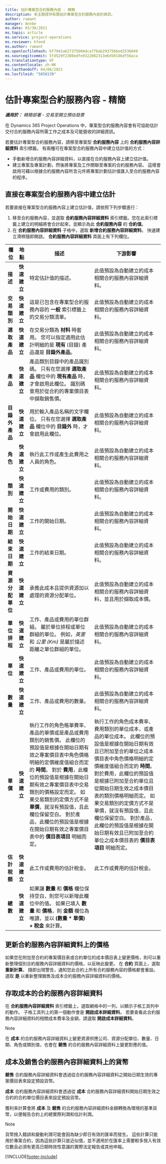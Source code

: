 ```yaml
---
title: 估計專案型合約服務內容 - 精簡
description: 本主題提供有關估計專案型合約服務內容的資訊。
author: rumant
manager: Annbe
ms.date: 03/30/2021
ms.topic: article
ms.service: project-operations
ms.reviewer: kfend
ms.author: rumant
ms.openlocfilehash: bf7941a627375604dca778ab293756bed2536049
ms.sourcegitcommit: 5fd529f2308edfe9322082313e6d50146df56aca
ms.translationtype: HT
ms.contentlocale: zh-HK
ms.lasthandoff: 04/06/2021
ms.locfileid: "5858139"
---
```

# <a name="estimate-a-projectbased-contract-line---lite"></a>估計專案型合約服務內容 - 精簡

_**適用於：** 精簡部署 - 交易至開立預估發票_

在 Dynamics 365 Project Operations 中，專案型合約服務內容會有可協助估計交付合約服務內容所需工作之成本及可能營收的詳細資訊。

若要估計專案型合約服務內容，請移至專案型 **合約服務內容** 上的 **合約服務內容詳細資料** 索引標籤。  有兩種可在專案型合約服務內容中建立估計值的方式：

   - 手動新增合約服務內容詳細資料，以直接在合約服務內容上建立估計值。
   - 建立專案及專案計劃，然後將專案及工作關聯至專案的合約服務內容。 這樣會啟用可藉以根據合約服務內容所含元件將專案計劃估計值匯入至合約服務內容的程序。

## <a name="create-an-estimation-directly-on-a-projectbased-contract-line"></a>直接在專案型合約服務內容中建立估計

若要直接在專案型合約服務內容上建立估計值，請依照下列步驟進行：

1. 移至合約服務內容，並選取 **合約服務內容詳細資料** 索引標籤。您在此索引標籤上建立的明細將會合計起來，並顯示為此 **合約服務內容** 的 **合約值**。 
2. 在 **合約服務內容詳細資料** 子格中，選取 **新增合約服務內容詳細資料**。 快速建立滑桿隨即開啟。 **合約服務內容詳細資料** 頁面上有下列欄位。

| 欄位 | 地點 | 描述 | 下游影響 |
| --- | --- | --- | --- |
| **描述** | **快速建立** | 特定估計值的描述。 | 此值預設為自動建立的成本相關合約服務內容詳細資料。 |
| **交易類別** | **快速建立** | 這是已包含在專案型合約服務內容的 **一般** 索引標籤上的交易分類清單。 | 此值預設為自動建立的成本相關合約服務內容詳細資料。 |
| **選取產品** | **快速建立** | 在交易分類為 **材料** 時套用。 您可以指定適用此估計明細的是 **現有** (目錄) 產品還是 **目錄外產品**。 | 此值預設為自動建立的成本相關合約服務內容詳細資料。 |
| **產品** | **快速建立** | 產品類別目錄中的產品識別碼。 只有在您選擇 **選取產品** 欄位中的 **現有產品** 時，才會啟用此欄位。 識別碼會用於從合約的專案價目表中擷取銷售價。 | 此值預設為自動建立的成本相關合約服務內容詳細資料。 |
| **目錄外產品** | **快速建立** | 用於輸入產品名稱的文字欄位。 只有在您選擇 **選取產品** 欄位中的 **目錄外** 時，才會啟用此欄位。| 此值預設為自動建立的成本相關合約服務內容詳細資料。 |
| **角色** | **快速建立** | 執行此工作或產生此費用之人員的角色。 | 此值預設為自動建立的成本相關合約服務內容詳細資料。|
| **類別** | **快速建立** | 工作或費用的類別。 |此值預設為自動建立的成本相關合約服務內容詳細資料。|
| **開始日期** | **快速建立** | 工作的開始日期。 | 此值預設為自動建立的成本相關合約服務內容詳細資料。 |
| **結束日期** | **快速建立** | 工作的結束日期。 | 此值預設為自動建立的成本相關合約服務內容詳細資料。 |
| **資源分配單位** | **快速建立** | 承擔此成本且提供資源加以處理的資源分配單位。 |此值預設為自動建立的成本相關合約服務內容詳細資料，並且用於擷取成本價。 |
| **單位排程** | **快速建立** | 工作、產品或費用的單位群組。 屬於單位排程或單位群組的單位。 例如，*英里* 和 *公里 (Km)* 是屬於描述距離之單位群組的單位。 | 此值預設為自動建立的成本相關合約服務內容詳細資料。 |
| **單位** | **快速建立** | 工作、產品或費用的單位。 | 此值預設為自動建立的成本相關合約服務內容詳細資料。 |
| **數量** | **快速建立** | 工作、產品或費用的數量。 | 此值預設為自動建立的成本相關合約服務內容詳細資料。 |
| **單價** | **快速建立** | 執行工作的角色帳單費率、產品的單價或是產品或費用類別的銷售價。 此欄位的預設值是根據在開始日期有效之專案價目表中角色價格明細的定價維度值組合而定的 **時間**。 對於 **費用**，此欄位的預設值是根據在開始日期有效之專案價目表中交易類別的價格設定而定。 如果交易類別的定價方式不是 **單價**，就沒有預設值，且此欄位保留空白。 對於產品，此欄位的預設值是根據在開始日期有效之專案價目表中的 **價目表項目** 明細而定。| 執行工作的角色成本費率、費用類別的單位成本，或產品的單位成本。 此欄位的預設值是根據在開始日期有效且已附加至合約單位之成本價目表中角色價格明細的定價維度值組合而定的 **時間**。 對於費用，此欄位的預設值是根據已附加至合約單位且從開始日期生效之成本價目表的類別價格明細而定。 如果交易類別的定價方式不是單價，就沒有預設值，且此欄位保留空白。 對於產品，此欄位的預設值是根據在開始日期有效且已附加至合約單位之成本價目表的 **價目表項目** 明細而定。|
| **估計稅額** | **快速建立** | 此工作或費用的估計稅金。 | 此工作或費用的估計稅金。 |
| **總數** | **快速建立** | 如果讓 **數量** 和 **價格** 欄位保持空白，則您可以新增此欄位中的值。 如果已填入 **數量** 和 **價格**，則 **金額** 欄位為唯讀，並以 **(數量 \* 單價) + 稅金** 來計算。 | &nbsp; |

## <a name="update-prices-on-contract-line-details"></a>更新合約服務內容詳細資料上的價格

如果您在附加至合約的專案價目表或合約單位的成本價目表上變更價格，則可以重新整理個別合約服務內容詳細資料的價格，以反映此變更。 在 **合約** 頁面上，選取 **重新計算**。 隨即出現警告，通知您此合約上所有合約服務內容的價格都會重設。 選取 **是** 以重新整理銷售及成本合約服務內容詳細資料的價格。

## <a name="access-contract-line-details-for-cost"></a>存取成本的合約服務內容詳細資料

在 **合約服務內容詳細資料** 索引標籤上，選取網格中的一列，以顯示子格工具列中的動作。 子格工具列上的第一個動作會是 **開啟成本詳細資料**。 若要查看此合約服務內容詳細資料的相關成本費率及金額，請選取 **開啟成本詳細資料**。 

> [!NOTE]
> 在 **成本** 的合約服務內容詳細資料上變更資源供應公司、資源分配單位、數量、日期、角色或類別值，也會在 **銷售** 的合約服務內容詳細資料上變更對應的值。

## <a name="currency-on-contract-line-details-for-cost-and-sales"></a>成本及銷售合約服務內容詳細資料上的貨幣

**銷售** 合約服務內容詳細資料會透過從合約服務內容詳細資料之開始日期生效的專案價目表來設定預設貨幣。

**成本** 合約服務內容詳細資料會透過從 **成本** 合約服務內容詳細資料開始日期生效之合約的合約單位價目表來設定預設貨幣。

獲利率計算會將 **成本** 及 **銷售** 的合約服務內容詳細資料金額轉換為環境的基準貨幣，以便報告合約上的總實際利潤和估計利潤。

> [!NOTE]
> 貨幣捨入錯誤和變動利潤可能會因為缺少即日有效的匯率而發生。 這些計算只能用於專案合約，因為這些計算只是近似值，並不適用於在匯率上需要較多捨入有效位數且必須有更高日期時效性意識的實際法定報告或其他申報。


[!INCLUDE[footer-include](../../includes/footer-banner.md)]
